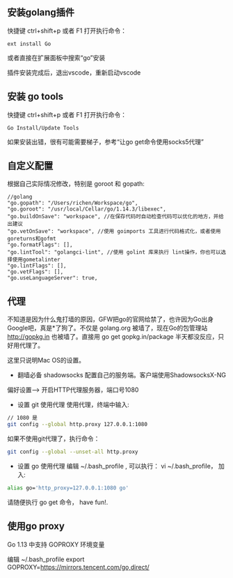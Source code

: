 ## 安装golang插件

快捷键 ctrl+shift+p 或者 F1 打开执行命令：

```
ext install Go
```

或者直接在扩展面板中搜索“go”安装

插件安装完成后，退出vscode，重新启动vscode

## 安装 go tools

快捷键 ctrl+shift+p 或者 F1 打开执行命令：

```
Go Install/Update Tools
```

如果安装出错，很有可能需要梯子，参考“让go get命令使用socks5代理”

## 自定义配置

根据自己实际情况修改，特别是 goroot 和 gopath:

```
//golang
"go.gopath": "/Users/richen/Workspace/go",
"go.goroot": "/usr/local/Cellar/go/1.14.3/libexec",
"go.buildOnSave": "workspace", //在保存代码时自动检查代码可以优化的地方，并给出建议
"go.vetOnSave": "workspace", //使用 goimports 工具进行代码格式化，或者使用 goreturns和gofmt
"go.formatFlags": [],
"go.lintTool": "golangci-lint", //使用 golint 库来执行 lint操作，你也可以选择使用gometalinter
"go.lintFlags": [],
"go.vetFlags": [],
"go.useLanguageServer": true,

```

## 代理

不知道是因为什么鬼打墙的原因，GFW把go的官网给禁了，也许因为Go出身Google吧，真是*了狗了。不仅是 golang.org 被墙了，现在Go的包管理站 http://gopkg.in 也被墙了。直接用 go get gopkg.in/package 半天都没反应，只好用代理了。

这里只说明Mac OS的设置。

* 翻墙必备 shadowsocks
配置自己的服务端。客户端使用ShadowsocksX-NG

偏好设置--> 开启HTTP代理服务器，端口号1080

* 设置 git 使用代理
使用代理，终端中输入:

```bash
// 1080 是
git config --global http.proxy 127.0.0.1:1080 
```
如果不使用git代理了，执行命令：

```bash
git config --global --unset-all http.proxy
```

* 设置 go 使用代理
编辑 ~/.bash_profile , 可以执行： vi ~/.bash\_profile， 加入:

```bash
alias go='http_proxy=127.0.0.1:1080 go'
```


请随便执行 go get 命令， have fun!.

## 使用go proxy
Go 1.13 中支持 GOPROXY 环境变量

编辑 ~/.bash_profile
export GOPROXY=https://mirrors.tencent.com/go,direct/

